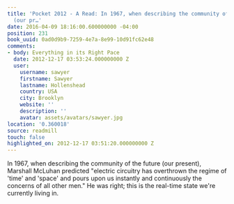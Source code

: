```yaml
---
title: 'Pocket 2012 - A Read: In 1967, when describing the community of the future
  (our pr…'
date: 2016-04-09 18:16:00.600000000 -04:00
position: 231
book_uuid: 0ad0d9b9-7259-4e7a-8e99-10d91fc62e48
comments:
- body: Everything in its Right Pace
  date: 2012-12-17 03:53:24.000000000 Z
  user:
    username: sawyer
    firstname: Sawyer
    lastname: Hollenshead
    country: USA
    city: Brooklyn
    website: ''
    description: ''
    avatar: assets/avatars/sawyer.jpg
location: '0.360018'
source: readmill
touch: false
highlighted_on: 2012-12-17 03:51:20.000000000 Z
---
```


In 1967, when describing the community of the future (our present), Marshall McLuhan predicted "electric circuitry has overthrown the regime of 'time' and 'space' and pours upon us instantly and continuously the concerns of all other men." He was right; this is the real-time state we're currently living in.